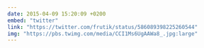 ```yaml
---
date: 2015-04-09 15:20:09 +0200
embed: "twitter"
link: "https://twitter.com/frutik/status/586089398225260544"
img: "https://pbs.twimg.com/media/CCI1Ms6UgAAWa8_.jpg:large"
---
```

